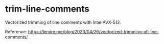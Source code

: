 # trim-line-comments

Vectorized trimming of line comments with Intel AVX-512.

Reference: <https://lemire.me/blog/2023/04/26/vectorized-trimming-of-line-comments/>
